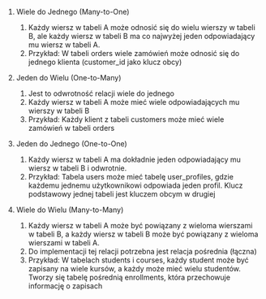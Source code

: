 1. Wiele do Jednego (Many-to-One)
	1. Każdy wiersz w tabeli A może odnosić się do wielu wierszy w tabeli B, ale każdy wiersz w tabeli B ma co najwyżej jeden odpowiadający mu wiersz w tabeli A.
	2. Przykład: W tabeli orders wiele zamówień może odnosić się do jednego klienta (customer_id jako klucz obcy)

2. Jeden do Wielu (One-to-Many)
	1. Jest to odwrotność relacji wiele do jednego
	2. Każdy wiersz w tabeli A może mieć wiele odpowiadających mu wierszy w tabeli B
	3. Przykład: Każdy klient z tabeli customers może mieć wiele zamówień w tabeli orders

3. Jeden do Jednego (One-to-One)
	1. Każdy wiersz w tabeli A ma dokładnie jeden odpowiadający mu wiersz w tabeli B i odwrotnie.
	2. Przykład: Tabela users może mieć tabelę user_profiles, gdzie każdemu jednemu użytkownikowi odpowiada jeden profil. Klucz podstawowy jednej tabeli jest kluczem obcym w drugiej

4. Wiele do Wielu (Many-to-Many)
	1. Każdy wiersz w tabeli A może być powiązany z wieloma wierszami w tabeli B, a każdy wiersz w tabeli B może być powiązany z wieloma wierszami w tabeli A.
	2. Do implementacji tej relacji potrzebna jest relacja pośrednia (łączna)
	3. Przykład: W tabelach students i courses, każdy student może być zapisany na wiele kursów, a każdy może mieć wielu studentów. Tworzy się tabelę pośrednią enrollments, która przechowuje informację o zapisach